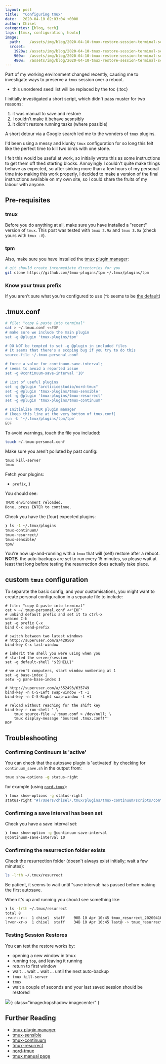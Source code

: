 ```yaml
---
layout: post
title:  "Configuring tmux"
date:   2020-04-10 02:03:04 +0000
author: Chisel
categories: [blog, tech]
tags: [tmux, configuration, howto]
image:
  path:    /assets/img/blog/2020-04-10-tmux-restore-session-terminal-screengrab.png
  srcset:
    1920w: /assets/img/blog/2020-04-10-tmux-restore-session-terminal-screengrab.png
    960w:  /assets/img/blog/2020-04-10-tmux-restore-session-terminal-screengrab@0,5x.png
    480w:  /assets/img/blog/2020-04-10-tmux-restore-session-terminal-screengrab@0,25x.png
---
```


Part of my working environment changed recently, causing me to investigate ways
to preserve a `tmux` session over a reboot.

<!--more-->

* this unordered seed list will be replaced by the toc
{:toc}

I initially investigated a short script, which didn't pass muster for two
reasons:

1. it was manual to save and restore
2. I couldn't make it behave sesnsibly
3. it didn't restore running tasks (where possible)

A short detour via a Google search led me to the wonders of `tmux` plugins.

I'd been using a messy and klunky `tmux` configuration for so long this felt
like the perfect time to kill two birds with one stone.

I felt this would be useful at work, so initially wrote this as some
instructions to get them off the4 starting blocks. Annoyingly I couldn't quite
make things behave as expected, so after sinking more than a few hours of my
personal time into making this work properly, I decided to make a version of
the final instructions available on my own site, so I could share the fruits
of my labour with anyone.

## Pre-requisites

### tmux

Before you do anything at all, make sure you have installed a "recent" version of `tmux`.
This post was tested with `tmux 2.9a` and `tmux 3.0a` (check yours with
`tmux -V`).

### tpm

Also, make sure you have installed the [tmux plugin manager](https://github.com/tmux-plugins/tpm):

~~~sh
# git should create intermediate directories for you
git clone https://github.com/tmux-plugins/tpm ~/.tmux/plugins/tpm
~~~

### Know your tmux prefix

If you aren't sure what you're configured to use (`^b` seems to be [the default](https://www.google.com/search?q=tmux+default+prefix&oq=tmux+default+prefix))

## .tmux.conf

~~~sh
# file: "copy & paste into terminal"
cat > ~/.tmux.conf <<EOF
# make sure we include the main plugin
set -g @plugin 'tmux-plugins/tpm'

# DO NOT be tempted to set -g @plugin in included files
# It seems that there's a scoping bug if you try to do this
source-file ~/.tmux-personal.conf

# force a value for continuum-save-interval;
# seems to avoid a reported issue
set -g @continuum-save-interval '10'

# List of useful plugins
set -g @plugin "arcticicestudio/nord-tmux"
set -g @plugin 'tmux-plugins/tmux-sensible'
set -g @plugin 'tmux-plugins/tmux-resurrect'
set -g @plugin 'tmux-plugins/tmux-continuum'

# Initialize TMUX plugin manager
# (keep this line at the very bottom of tmux.conf)
run -b '~/.tmux/plugins/tpm/tpm'
EOF
~~~

To avoid warnings, touch the file you included:

~~~sh
touch ~/.tmux-personal.conf
~~~

Make sure you aren't polluted by past config:

~~~sh
tmux kill-server
tmux
~~~

Fetch your plugins:

- `prefix`, `I`

You should see:

~~~sh
TMUX environment reloaded.
Done, press ENTER to continue.
~~~

Check you have the (four) expected plugins:

~~~sh
❯ ls -1 ~/.tmux/plugins
tmux-continuum/
tmux-resurrect/
tmux-sensible/
tpm/
~~~

You're now up-and-running with a `tmux` that will (self) restore after a reboot.
**NOTE:** the auto-backups are set to run every 15 minutes, so please wait at least that long before testing the resurrection does actually take place.

## custom `tmux` configuration

To separate the basic config, and your customisations, you might want to create personal configuration in a separate file to include:

~~~shell
# file: "copy & paste into terminal"
cat > ~/.tmux-personal.conf <<'EOF'
# unbind default prefix and set it to ctrl-x
unbind C-b
set -g prefix C-x
bind C-x send-prefix

# switch between two latest windows
# http://superuser.com/a/429560
bind-key C-x last-window

# inherit the shell you were using when you
# started the server/session
set -g default-shell "${SHELL}"

# we aren't computers, start window numbering at 1
set -g base-index 1
setw -g pane-base-index 1

# http://superuser.com/a/552493/635749
bind-key -n C-S-Left swap-window -t -1
bind-key -n C-S-Right swap-window -t +1

# reload without reaching for the shift key
bind-key r run-shell ' \
    tmux source-file ~/.tmux.conf > /dev/null; \
    tmux display-message "Sourced .tmux.conf!"'
EOF
~~~

## Troubleshooting

### Confirming Continuum is 'active'

You can check that the autosave plugin is 'activated' by checking for `continuum_save.sh` in the output from:

~~~sh
tmux show-options -g status-right
~~~

for example (using [`nord-tmux`](https://github.com/arcticicestudio/nord-tmux)):

~~~sh
❯ tmux show-options -g status-right
status-right "#(/Users/chisel/.tmux/plugins/tmux-continuum/scripts/continuum_save.sh)#{prefix_highlight}#[fg=brightblack,bg=black,nobold,noitalics,nounderscore]#[fg=white,bg=brightblack] %Y-%m-%d #[fg=white,bg=brightblack,nobold,noitalics,nounderscore]#[fg=white,bg=brightblack] %H:%M #[fg=cyan,bg=brightblack,nobold,noitalics,nounderscore]#[fg=black,bg=cyan,bold] #H "
~~~

### Confirming a save interval has been set

Check you have a save interval set:

~~~sh
❯ tmux show-option -g @continuum-save-interval
@continuum-save-interval 10
~~~

### Confirming the resurrection folder exists

Check the resurrection folder (doesn't always exist initially; wait a few minutes):

~~~sh
ls -lrth ~/.tmux/resurrect
~~~

Be patient, it seems to wait until "save interval: has passed before making the first autosave.

When it's up and running you should see something like:

~~~sh
❯ ls -lrth ~/.tmux/resurrect
total 8
-rw-r--r--  1 chisel  staff    90B 10 Apr 10:45 tmux_resurrect_20200410T104505.txt
lrwxr-xr-x  1 chisel  staff    34B 10 Apr 10:45 last@ -> tmux_resurrect_20200410T104505.txt
~~~

### Testing Session Restores

You can test the restore works by:

- opening a new window in tmux
- running `top`, and leaving it running
- return to first window
- wait ... wait .. wait ... until the next auto-backup
- `tmux kill-server`
- `tmux`
- wait a couple of seconds and your last saved session should be restored

![](/assets/img/blog/2020-04-10-tmux-restore-session-terminal-tmux.conf.png){: class="imagedropshadow imagecenter" }


## Further Reading

- [tmux plugin manager](https://github.com/tmux-plugins/tpm)
- [tmux-sensible](https://github.com/tmux-plugins/tmux-sensible)
- [tmux-continuum](https://github.com/tmux-plugins/tmux-continuum)
- [tmux-resurrect](https://github.com/tmux-plugins/tmux-resurrect)
- [nord-tmux](https://github.com/arcticicestudio/nord-tmux)
- [tmux manual page](http://man7.org/linux/man-pages/man1/tmux.1.html)
